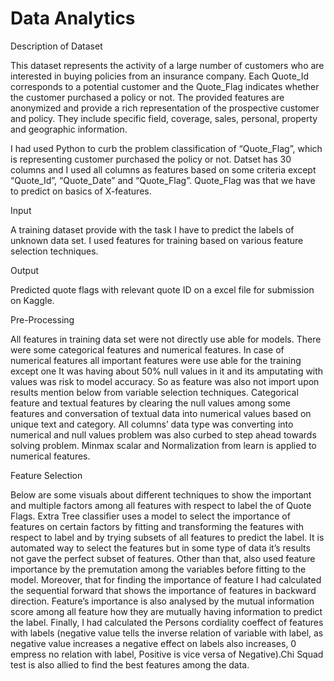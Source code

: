 # Data Analytics

Description of Dataset

This dataset represents the activity of a large number of customers who are interested in buying policies from an insurance company. Each Quote_Id corresponds to a potential customer and the Quote_Flag indicates whether the customer purchased a policy or not. The provided features are anonymized and provide a rich representation of the prospective customer and policy. They include specific field, coverage, sales, personal, property and geographic information.

I had used Python to curb the problem classification of “Quote_Flag”, which is representing customer purchased the policy or not. Datset has 30 columns and I used all columns as features based on some criteria except “Quote_Id”, “Quote_Date” and “Quote_Flag”. Quote_Flag was that we have to predict on basics of X-features.

Input

A training dataset provide with the task I have to predict the labels of unknown data set. I used features for training based on various feature selection techniques. 

Output

Predicted quote flags with relevant quote ID on a excel file for submission on Kaggle.


Pre-Processing

All features in training data set were not directly use able for models. There were some categorical features and numerical features. In case of numerical features all important features were use able for the training except one It was having about 50% null values in it and its amputating with values was risk to model accuracy. So as feature was also not import upon results mention below from variable selection techniques. Categorical feature and textual features by clearing the null values among some features and conversation of textual data into numerical values based on unique text and category.  All columns’ data type was converting into numerical and null values problem was also curbed to step ahead towards solving problem.
Minmax scalar and Normalization  from learn is applied to numerical features.


Feature Selection

Below are some visuals about different techniques to show the important and multiple factors among all features with respect to label the of Quote Flags.
Extra Tree classifier uses a model to select the importance of features on certain factors by fitting and transforming the features with respect to label and by trying subsets of all features to predict the label. It is automated way to select the features but in some type of data it’s results not gave the perfect subset of features. Other than that, also used feature importance by the premutation among the variables before fitting to the model. Moreover, that for finding the importance of feature I had calculated the sequential forward that shows the importance of features in backward direction. Feature’s importance is also analysed by the mutual information score among all feature how they are mutually having information to predict the label. Finally, I had calculated the Persons cordiality coeffect of features with labels (negative value tells the inverse relation of variable with label, as negative value increases a negative effect on labels also increases, 0 empress no relation with label, Positive is vice versa of Negative).Chi Squad test is also allied to find the best features among the data.
